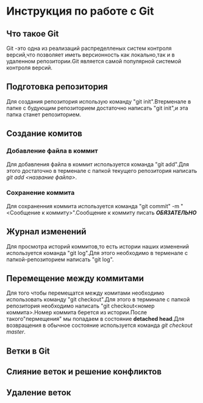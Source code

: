 # Инструкция по работе с Git

## Что такое Git

Git -это одна из реализаций распределленых систем контроля версий,что позволяет иметь версионность как локально,так и в удаленном репозитории.Git является самой популярной системой контроля версий.

## Подготовка репозитория

Для создания репозитория использую команду "git init".Втерменале в папке с будующим репозиторием достаточно написать "git init",и эта папка станет репозиторием.

## Создание комитов

### Добавление файла в коммит
Для добавления файла в коммит используется команда "git add".Для этого достаточно в терменале с папкой текущего репозитория написать *git add <название файла>*.

### Сохранение коммита
Для сохраненния коммита используется команда "git commit" -m "<Сообщение к коммиту>".Сообщение к коммиту писать ***ОБЯЗАТЕЛЬНО***

## Журнал изменений

Для просмотра историй коммитов,то есть истории наших изменений используется команда "git log".Для этого необходимо в терменале с папкой-репозиторием написать "git log".

## Перемещение между коммитами
Для того чтобы перемещатся между комитами необходимо использовать команду "git checkout".Для этого в терминале с папкой репозитория необходимо написать "git checkout<номер коммита>.Номер коммита берется из истории.После такого"пермещения" мы попадаем в состояние **detached head**.Для возвращения в обычное состояние используется команда *git checkout master*.


## Ветки в Git

## Слияние веток и решение конфликтов

## Удаление веток